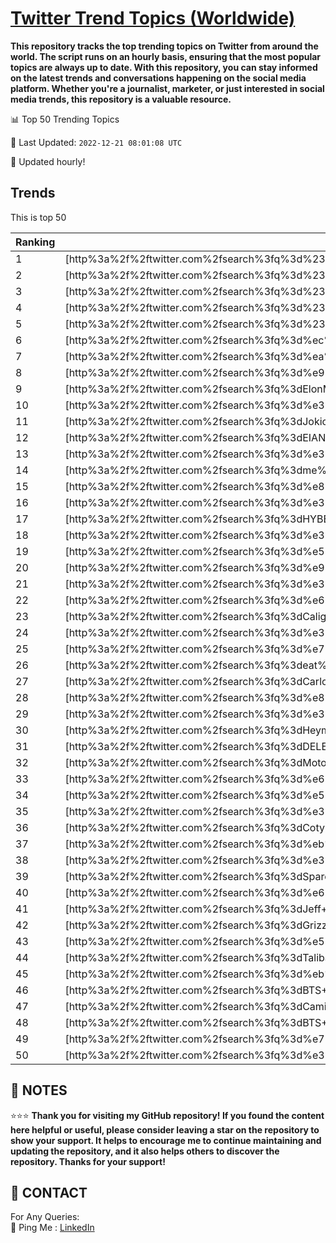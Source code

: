 [Twitter Trend Topics (Worldwide)](./README.md)
==========

**This repository tracks the top trending topics on Twitter from around the world. 
The script runs on an hourly basis, ensuring that the most popular topics are always up to date. 
With this repository, you can stay informed on the latest trends and conversations happening on the social media platform. 
Whether you're a journalist, marketer, or just interested in social media trends, this repository is a valuable resource.**


📊 Top 50 Trending Topics

📆 Last Updated: `2022-12-21 08:01:08 UTC`

🔧 Updated hourly!


## Trends

This is top 50

| Ranking | Topic | Mean |
| ------- | ------------ | ------------ |
| 1 | [http%3a%2f%2ftwitter.com%2fsearch%3fq%3d%23AGA%e3%82%b9%e3%82%ad%e3%83%b3%e3%82%b9%e3%83%aa%e3%83%8b%e3%83%83%e3%82%af) | N/A |
| 2 | [http%3a%2f%2ftwitter.com%2fsearch%3fq%3d%23%e9%9d%92%e6%b1%81%e7%8e%8b%e5%ad%90) | N/A |
| 3 | [http%3a%2f%2ftwitter.com%2fsearch%3fq%3d%23%e3%82%af%e3%82%bd%e3%81%8a%e3%81%9b%e3%81%a1) | N/A |
| 4 | [http%3a%2f%2ftwitter.com%2fsearch%3fq%3d%23%e4%b8%89%e5%b4%8e%e5%84%aa%e5%a4%aa) | N/A |
| 5 | [http%3a%2f%2ftwitter.com%2fsearch%3fq%3d%23VenmoMe) | N/A |
| 6 | [http%3a%2f%2ftwitter.com%2fsearch%3fq%3d%ec%bb%ac%eb%9f%ac+%ec%84%b1%ea%b2%a9) | N/A |
| 7 | [http%3a%2f%2ftwitter.com%2fsearch%3fq%3d%ea%b0%80%ec%9a%94%eb%8c%80%ec%a0%84) | N/A |
| 8 | [http%3a%2f%2ftwitter.com%2fsearch%3fq%3d%e9%ab%98%e8%a6%8b%e7%9f%a5%e4%bd%b3%e3%81%95%e3%82%93) | N/A |
| 9 | [http%3a%2f%2ftwitter.com%2fsearch%3fq%3dElonMusk+BilenKazan%c4%b1rda) | N/A |
| 10 | [http%3a%2f%2ftwitter.com%2fsearch%3fq%3d%e3%82%b8%e3%83%a3%e3%83%b3%e3%83%9c%e3%83%aa%e3%83%9f%e3%83%83%e3%82%ad%e3%83%bc) | N/A |
| 11 | [http%3a%2f%2ftwitter.com%2fsearch%3fq%3dJokic) | N/A |
| 12 | [http%3a%2f%2ftwitter.com%2fsearch%3fq%3dEIAN+NA+ANG+PARTNERSinCRIME) | N/A |
| 13 | [http%3a%2f%2ftwitter.com%2fsearch%3fq%3d%e3%81%82%e3%81%84%e3%83%86%e3%83%ac%e3%83%93) | N/A |
| 14 | [http%3a%2f%2ftwitter.com%2fsearch%3fq%3dme%eb%8b%b9%ec%b2%a8) | N/A |
| 15 | [http%3a%2f%2ftwitter.com%2fsearch%3fq%3d%e8%8a%b8%e8%83%bd%e7%95%8c%e3%83%87%e3%83%93%e3%83%a5%e3%83%bc) | N/A |
| 16 | [http%3a%2f%2ftwitter.com%2fsearch%3fq%3d%e3%83%a9%e3%83%97%e3%82%bf%e3%82%b9) | N/A |
| 17 | [http%3a%2f%2ftwitter.com%2fsearch%3fq%3dHYBE) | N/A |
| 18 | [http%3a%2f%2ftwitter.com%2fsearch%3fq%3d%e3%82%a4%e3%82%b0%e3%83%8a%e3%82%a4%e3%82%bf%e3%83%bc) | N/A |
| 19 | [http%3a%2f%2ftwitter.com%2fsearch%3fq%3d%e5%92%8e%e4%ba%ba%e3%82%b3%e3%83%a9%e3%83%9c) | N/A |
| 20 | [http%3a%2f%2ftwitter.com%2fsearch%3fq%3d%e9%a2%a8%e3%81%ae%e8%a1%8c%e6%96%b9) | N/A |
| 21 | [http%3a%2f%2ftwitter.com%2fsearch%3fq%3d%e3%83%9d%e3%83%83%e3%83%97%e3%83%b3) | N/A |
| 22 | [http%3a%2f%2ftwitter.com%2fsearch%3fq%3d%e6%ad%bb%e5%8e%bb%e3%83%bb%e5%85%83%e3%82%a2%e3%82%a4%e3%83%89%e3%83%ab%e6%ad%8c%e6%89%8b) | N/A |
| 23 | [http%3a%2f%2ftwitter.com%2fsearch%3fq%3dCaligaris) | N/A |
| 24 | [http%3a%2f%2ftwitter.com%2fsearch%3fq%3d%e3%82%b7%e3%83%a3%e3%83%9e%e3%83%ab) | N/A |
| 25 | [http%3a%2f%2ftwitter.com%2fsearch%3fq%3d%e7%b4%85%e7%99%bd%e5%af%a9%e6%9f%bb%e5%93%a1) | N/A |
| 26 | [http%3a%2f%2ftwitter.com%2fsearch%3fq%3deat%e6%84%9b%e5%aa%9b%e6%9c%9d%e6%97%a5%e3%83%86%e3%83%ac%e3%83%93) | N/A |
| 27 | [http%3a%2f%2ftwitter.com%2fsearch%3fq%3dCarlos+Correa) | N/A |
| 28 | [http%3a%2f%2ftwitter.com%2fsearch%3fq%3d%e8%89%b2%e3%81%ae%e8%a6%8b%e3%81%88%e6%96%b9) | N/A |
| 29 | [http%3a%2f%2ftwitter.com%2fsearch%3fq%3d%e3%81%82%e3%81%aa%e3%81%9f%e3%81%ae%e5%b9%b4%e9%bd%a2) | N/A |
| 30 | [http%3a%2f%2ftwitter.com%2fsearch%3fq%3dHeyman) | N/A |
| 31 | [http%3a%2f%2ftwitter.com%2fsearch%3fq%3dDELETER+SA+MMFF) | N/A |
| 32 | [http%3a%2f%2ftwitter.com%2fsearch%3fq%3dMotorlu+Ta%c5%9f%c4%b1tlar+Vergisi) | N/A |
| 33 | [http%3a%2f%2ftwitter.com%2fsearch%3fq%3d%e6%84%9b%e7%9f%a51%e9%83%a8) | N/A |
| 34 | [http%3a%2f%2ftwitter.com%2fsearch%3fq%3d%e5%b9%b3%e6%89%8b%e5%8f%8b%e6%a2%a8%e5%a5%88) | N/A |
| 35 | [http%3a%2f%2ftwitter.com%2fsearch%3fq%3d%e3%83%81%e3%82%b1%e3%83%83%e3%83%88%e3%83%9a%e3%82%a4) | N/A |
| 36 | [http%3a%2f%2ftwitter.com%2fsearch%3fq%3dCoty) | N/A |
| 37 | [http%3a%2f%2ftwitter.com%2fsearch%3fq%3d%eb%94%a5%ed%8e%98%ec%9d%b4%ed%81%ac) | N/A |
| 38 | [http%3a%2f%2ftwitter.com%2fsearch%3fq%3d%e3%83%96%e3%83%ab%e3%83%94%e3%83%b3) | N/A |
| 39 | [http%3a%2f%2ftwitter.com%2fsearch%3fq%3dSpare+SSRCase+From+Politics) | N/A |
| 40 | [http%3a%2f%2ftwitter.com%2fsearch%3fq%3d%e6%bd%a4%e3%81%8f%e3%82%93%e5%af%a9%e6%9f%bb%e5%93%a1) | N/A |
| 41 | [http%3a%2f%2ftwitter.com%2fsearch%3fq%3dJeff+Green) | N/A |
| 42 | [http%3a%2f%2ftwitter.com%2fsearch%3fq%3dGrizzlies) | N/A |
| 43 | [http%3a%2f%2ftwitter.com%2fsearch%3fq%3d%e5%ae%9f%e5%86%99MV) | N/A |
| 44 | [http%3a%2f%2ftwitter.com%2fsearch%3fq%3dTaliban) | N/A |
| 45 | [http%3a%2f%2ftwitter.com%2fsearch%3fq%3d%eb%8b%b9%ec%b2%a8%eb%90%9c+%ec%82%ac%eb%9e%8c) | N/A |
| 46 | [http%3a%2f%2ftwitter.com%2fsearch%3fq%3dBTS+RULES) | N/A |
| 47 | [http%3a%2f%2ftwitter.com%2fsearch%3fq%3dCami+Homs) | N/A |
| 48 | [http%3a%2f%2ftwitter.com%2fsearch%3fq%3dBTS+Investor%27s+Club) | N/A |
| 49 | [http%3a%2f%2ftwitter.com%2fsearch%3fq%3d%e7%a1%ab%e9%bb%84%e3%81%ae%e8%87%ad%e3%81%84) | N/A |
| 50 | [http%3a%2f%2ftwitter.com%2fsearch%3fq%3d%e3%82%89%e3%81%84%e3%82%80%e3%81%aeCM) | N/A |




## 📝 NOTES

⭐⭐⭐ **Thank you for visiting my GitHub repository! If you found the content here helpful or useful, please consider leaving a star on the repository to show your support. It helps to encourage me to continue maintaining and updating the repository, and it also helps others to discover the repository. Thanks for your support!**

## 📨 CONTACT

 For Any Queries:  
            🏓 Ping Me : [LinkedIn](https://www.linkedin.com/in/ercindedeoglu/)